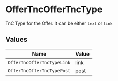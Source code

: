 # OfferTncOfferTncType

TnC Type for the Offer. It can be either `text` or `link`


## Values

| Name                       | Value                      |
| -------------------------- | -------------------------- |
| `OfferTncOfferTncTypeLink` | link                       |
| `OfferTncOfferTncTypePost` | post                       |